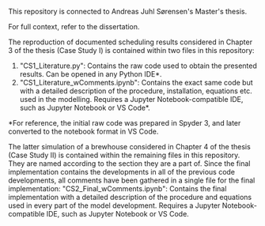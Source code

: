 This repository is connected to Andreas Juhl Sørensen's Master's thesis.

For full context, refer to the dissertation.

The reproduction of documented scheduling results considered in Chapter 3 of the thesis (Case Study I) is contained within two files in this repository:
1. "CS1_Literature.py": Contains the raw code used to obtain the presented results. Can be opened in any Python IDE*.
2. "CS1_Literature_wComments.ipynb": Contains the exact same code but with a detailed description of the procedure, installation, equations etc. used in the modelling. Requires a Jupyter Notebook-compatible IDE, such as Jupyter Notebook or VS Code*.

*For reference, the initial raw code was prepared in Spyder 3, and later converted to the notebook format in VS Code.

The latter simulation of a brewhouse considered in Chapter 4 of the thesis (Case Study II) is contained within the remaining files in this repository.
They are named according to the section they are a part of.
Since the final implementation contains the developments in all of the previous code developments, all comments have been gathered in a single file for the final implementation:
"CS2_Final_wComments.ipynb": Contains the final implementation with a detailed description of the procedure and equations used in every part of the model development. Requires a Jupyter Notebook-compatible IDE, such as Jupyter Notebook or VS Code.
